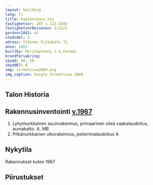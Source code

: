 ```yaml
---
layout: building
lang: fi
title: Kaptenskans hus
fastighetsnr: 287-1-122-1042
fastighetsnrKeinanen: I/22/2
gardsnr1842: 42
stadsdel: 1
adress: Itäinen Pitkäkatu 71
anno: 1852
builtby: Merikapteeni J.G.Parman
brandforsakring:
skydd: SR, SR
skydd67: A
img: streetview2009.png
img_caption: Google Streetview 2009
---
```

## Talon Historia


## Rakennusinventointi <a href="/sources/keinanen_karki.pdf">v.1967</a>
1. Lyhytnurkkainen asuinrakennus, primaarinen sileä vaakalaudoitus, aumakatto. A, MB
2. Pitkänurkkainen ulkorakennus, peiterimalaudoitus A

## Nykytila
Rakennukset kuten 1967

## Piirustukset
